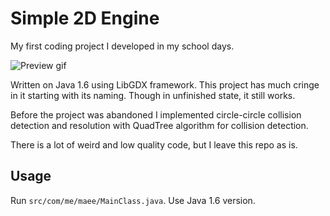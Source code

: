 # Simple 2D Engine 

My first coding project I developed in my school days.

![Preview gif](img/engine_preview.gif?raw=true "Preview gif")

Written on Java 1.6 using LibGDX framework.
This project has much cringe in it starting with its naming. Though in unfinished state, it still works.

Before the project was abandoned I implemented circle-circle collision detection and resolution with QuadTree algorithm for collision detection.

There is a lot of weird and low quality code, but I leave this repo as is.

## Usage

Run `src/com/me/maee/MainClass.java`. Use Java 1.6 version.
